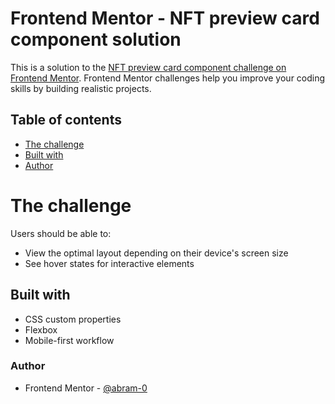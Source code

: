 # Frontend Mentor - NFT preview card component solution

This is a solution to the [NFT preview card component challenge on Frontend Mentor](https://www.frontendmentor.io/challenges/nft-preview-card-component-SbdUL_w0U). Frontend Mentor challenges help you improve your coding skills by building realistic projects. 

## Table of contents

- [The challenge](#the-challenge)
- [Built with](#built-with)
- [Author](#author)

# The challenge

Users should be able to:

- View the optimal layout depending on their device's screen size
- See hover states for interactive elements

## Built with

- CSS custom properties
- Flexbox
- Mobile-first workflow

### Author

- Frontend Mentor - [@abram-0](https://www.frontendmentor.io/profile/yourusername)

